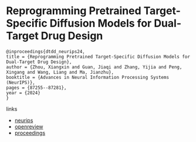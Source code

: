 # Reprogramming Pretrained Target-Specific Diffusion Models for Dual-Target Drug Design

```
@inproceedings{dtdd_neurips24,
title = {Reprogramming Pretrained Target-Specific Diffusion Models for Dual-Target Drug Design},
author = {Zhou, Xiangxin and Guan, Jiaqi and Zhang, Yijia and Peng, Xingang and Wang, Liang and Ma, Jianzhu},
booktitle = {Advances in Neural Information Processing Systems (NeurIPS)},
pages = {87255--87281},
year = {2024}
}
```

links
- [neurips](https://nips.cc/Conferences/2024/Schedule?showEvent=94717)
- [openreview](https://openreview.net/forum?id=Y79L45D5ts)
- [proceedings](https://papers.nips.cc//paper_files/paper/2024/hash/9ebf3213e396975cce47f2762e87e166-Abstract-Conference.html)
